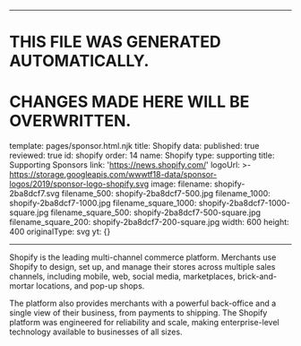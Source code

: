 ----

# THIS FILE WAS GENERATED AUTOMATICALLY.
# CHANGES MADE HERE WILL BE OVERWRITTEN.

template: pages/sponsor.html.njk
title: Shopify
data:
  published: true
  reviewed: true
  id: shopify
  order: 14
  name: Shopify
  type: supporting
  title: Supporting Sponsors
  link: 'https://news.shopify.com/'
  logoUrl: >-
    https://storage.googleapis.com/wwwtf18-data/sponsor-logos/2019/sponsor-logo-shopify.svg
  image:
    filename: shopify-2ba8dcf7.svg
    filename_500: shopify-2ba8dcf7-500.jpg
    filename_1000: shopify-2ba8dcf7-1000.jpg
    filename_square_1000: shopify-2ba8dcf7-1000-square.jpg
    filename_square_500: shopify-2ba8dcf7-500-square.jpg
    filename_square_200: shopify-2ba8dcf7-200-square.jpg
    width: 600
    height: 400
    originalType: svg
yt: {}

----

Shopify is the leading multi-channel commerce platform. Merchants use Shopify
to design, set up, and manage their stores across multiple sales channels,
including mobile, web, social media, marketplaces, brick-and-mortar locations,
and pop-up shops.

The platform also provides merchants with a powerful back-office and a single
view of their business, from payments to shipping. The Shopify platform was
engineered for reliability and scale, making enterprise-level technology
available to businesses of all sizes.